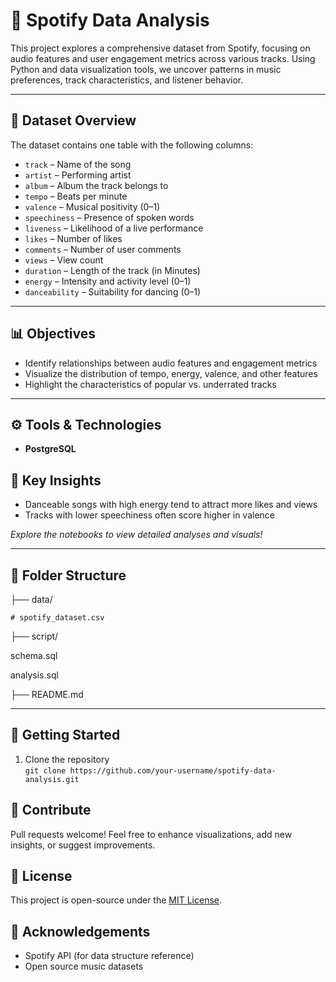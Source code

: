# 🎵 Spotify Data Analysis

This project explores a comprehensive dataset from Spotify, focusing on audio features and user engagement metrics across various tracks. Using Python and data visualization tools, we uncover patterns in music preferences, track characteristics, and listener behavior.

---

## 📁 Dataset Overview

The dataset contains one table with the following columns:

- `track` – Name of the song
- `artist` – Performing artist
- `album` – Album the track belongs to
- `tempo` – Beats per minute
- `valence` – Musical positivity (0–1)
- `speechiness` – Presence of spoken words
- `liveness` – Likelihood of a live performance
- `likes` – Number of likes
- `comments` – Number of user comments
- `views` – View count
- `duration` – Length of the track (in Minutes)
- `energy` – Intensity and activity level (0–1)
- `danceability` – Suitability for dancing (0–1)

---

## 📊 Objectives

- Identify relationships between audio features and engagement metrics
- Visualize the distribution of tempo, energy, valence, and other features
- Highlight the characteristics of popular vs. underrated tracks

---

## ⚙️ Tools & Technologies

- **PostgreSQL**  

## 📌 Key Insights

- Danceable songs with high energy tend to attract more likes and views
- Tracks with lower speechiness often score higher in valence

*Explore the notebooks to view detailed analyses and visuals!*

---

## 📂 Folder Structure
├── data/   

    # spotify_dataset.csv

├── script/                   

  schema.sql
  
  analysis.sql

├── README.md  


---

## 🚀 Getting Started

1. Clone the repository  
   `git clone https://github.com/your-username/spotify-data-analysis.git`


## 📣 Contribute

Pull requests welcome! Feel free to enhance visualizations, add new insights, or suggest improvements.


## 📜 License

This project is open-source under the [MIT License](LICENSE).


## 🤝 Acknowledgements

- Spotify API (for data structure reference)
- Open source music datasets
